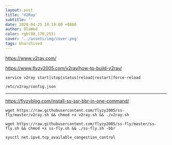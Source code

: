 ```yaml
---
layout: post
title: 'V2Ray'
subtitle: ''
date: 2020-04-25 14:19:00 +0800
author: OlaWod
color: rgb(98,170,255)
cover: '../assets/img/cover.png'
tags: Unarchived
---
```

<https://www.v2ray.com/>

<https://www.flyzy2005.com/v2ray/how-to-build-v2ray/>
```
service v2ray start|stop|status|reload|restart|force-reload
```
```
/etc/v2ray/config.json
```

------

<https://flyzyblog.com/install-ss-ssr-bbr-in-one-command/>

```
wget https://raw.githubusercontent.com/flyzy2005/ss-fly/master/v2ray.sh && chmod +x v2ray.sh && ./v2ray.sh
```
```
wget https://raw.githubusercontent.com/flyzy2005/ss-fly/master/ss-fly.sh && chmod +x ss-fly.sh && ./ss-fly.sh -bbr
```
```
sysctl net.ipv4.tcp_available_congestion_control
```